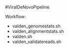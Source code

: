 #ViralDeNovoPipeline


Workflow:

  - valden_genomestats.sh
  - valden_alignmentstats.sh
  - valden.sh
  - valden_validatereads.sh
